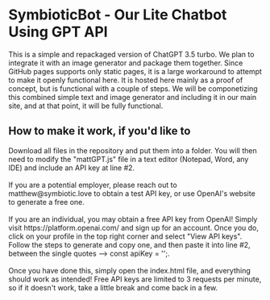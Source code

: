 <h1>SymbioticBot - Our Lite Chatbot Using GPT API</h1>
This is a simple and repackaged version of ChatGPT 3.5 turbo. We plan to integrate it with an image generator and package them together.
Since GitHub pages supports only static pages, it is a large workaround to attempt to make it openly functional here. It is hosted here mainly as a proof of concept, but is functional with a couple of steps.
We will be componetizing this combined simple text and image generator and including it in our main site, and at that point, it will be fully functional.
<h2>How to make it work, if you'd like to</h2>
Download all files in the repository and put them into a folder. You will then need to modify the "mattGPT.js" file in a text editor (Notepad, Word, any IDE) and include an API key at line #2.
<div>&nbsp</div>
If you are a potential employer, please reach out to matthew@symbiotic.love to obtain a test API key, or use OpenAI's website to generate a free one.
<div>&nbsp</div>
If you are an individual, you may obtain a free API key from OpenAI! Simply visit https://platform.openai.com/ and sign up for an account. Once you do, click on your profile in the top right corner and select
"View API keys". Follow the steps to generate and copy one, and then paste it into line #2, between the single quotes --> const apiKey = '';.
<div>&nbsp</div>
Once you have done this, simply open the index.html file, and everything should work as intended! Free API keys are limited to 3 requests per minute, so if it doesn't work, take a little break and come back in a few.

